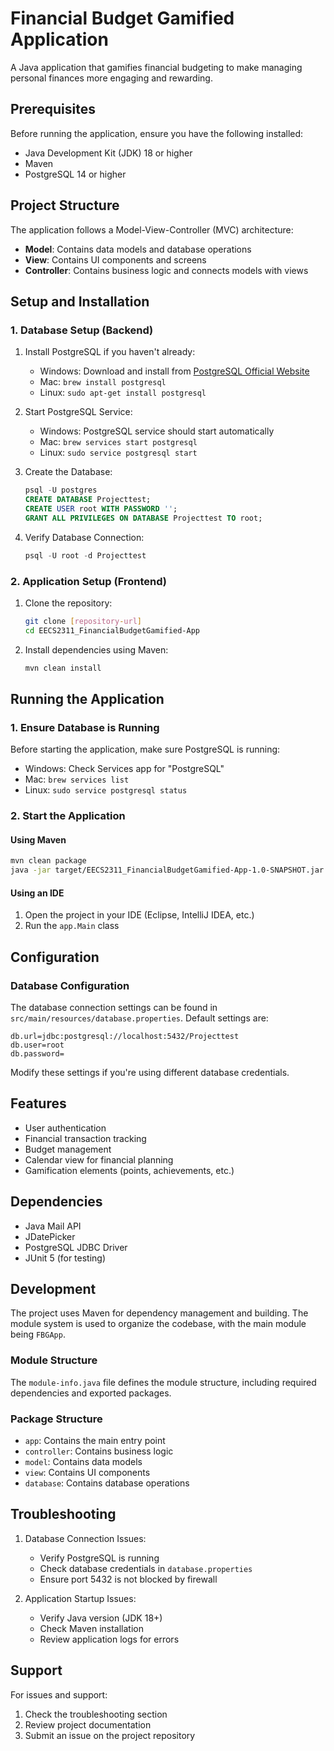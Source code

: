 # Financial Budget Gamified Application

A Java application that gamifies financial budgeting to make managing personal finances more engaging and rewarding.

## Prerequisites

Before running the application, ensure you have the following installed:
- Java Development Kit (JDK) 18 or higher
- Maven
- PostgreSQL 14 or higher

## Project Structure

The application follows a Model-View-Controller (MVC) architecture:

- **Model**: Contains data models and database operations
- **View**: Contains UI components and screens
- **Controller**: Contains business logic and connects models with views

## Setup and Installation

### 1. Database Setup (Backend)

1. Install PostgreSQL if you haven't already:
   - Windows: Download and install from [PostgreSQL Official Website](https://www.postgresql.org/download/windows/)
   - Mac: `brew install postgresql`
   - Linux: `sudo apt-get install postgresql`

2. Start PostgreSQL Service:
   - Windows: PostgreSQL service should start automatically
   - Mac: `brew services start postgresql`
   - Linux: `sudo service postgresql start`

3. Create the Database:
   ```sql
   psql -U postgres
   CREATE DATABASE Projecttest;
   CREATE USER root WITH PASSWORD '';
   GRANT ALL PRIVILEGES ON DATABASE Projecttest TO root;
   ```

4. Verify Database Connection:
   ```sql
   psql -U root -d Projecttest
   ```

### 2. Application Setup (Frontend)

1. Clone the repository:
   ```bash
   git clone [repository-url]
   cd EECS2311_FinancialBudgetGamified-App
   ```

2. Install dependencies using Maven:
   ```bash
   mvn clean install
   ```

## Running the Application

### 1. Ensure Database is Running

Before starting the application, make sure PostgreSQL is running:
- Windows: Check Services app for "PostgreSQL"
- Mac: `brew services list`
- Linux: `sudo service postgresql status`

### 2. Start the Application

#### Using Maven
```bash
mvn clean package
java -jar target/EECS2311_FinancialBudgetGamified-App-1.0-SNAPSHOT.jar
```

#### Using an IDE
1. Open the project in your IDE (Eclipse, IntelliJ IDEA, etc.)
2. Run the `app.Main` class

## Configuration

### Database Configuration
The database connection settings can be found in `src/main/resources/database.properties`. Default settings are:
```properties
db.url=jdbc:postgresql://localhost:5432/Projecttest
db.user=root
db.password=
```

Modify these settings if you're using different database credentials.

## Features

- User authentication
- Financial transaction tracking
- Budget management
- Calendar view for financial planning
- Gamification elements (points, achievements, etc.)

## Dependencies

- Java Mail API
- JDatePicker
- PostgreSQL JDBC Driver
- JUnit 5 (for testing)

## Development

The project uses Maven for dependency management and building. The module system is used to organize the codebase, with the main module being `FBGApp`.

### Module Structure

The `module-info.java` file defines the module structure, including required dependencies and exported packages.

### Package Structure

- `app`: Contains the main entry point
- `controller`: Contains business logic
- `model`: Contains data models
- `view`: Contains UI components
- `database`: Contains database operations

## Troubleshooting

1. Database Connection Issues:
   - Verify PostgreSQL is running
   - Check database credentials in `database.properties`
   - Ensure port 5432 is not blocked by firewall

2. Application Startup Issues:
   - Verify Java version (JDK 18+)
   - Check Maven installation
   - Review application logs for errors

## Support

For issues and support:
1. Check the troubleshooting section
2. Review project documentation
3. Submit an issue on the project repository
